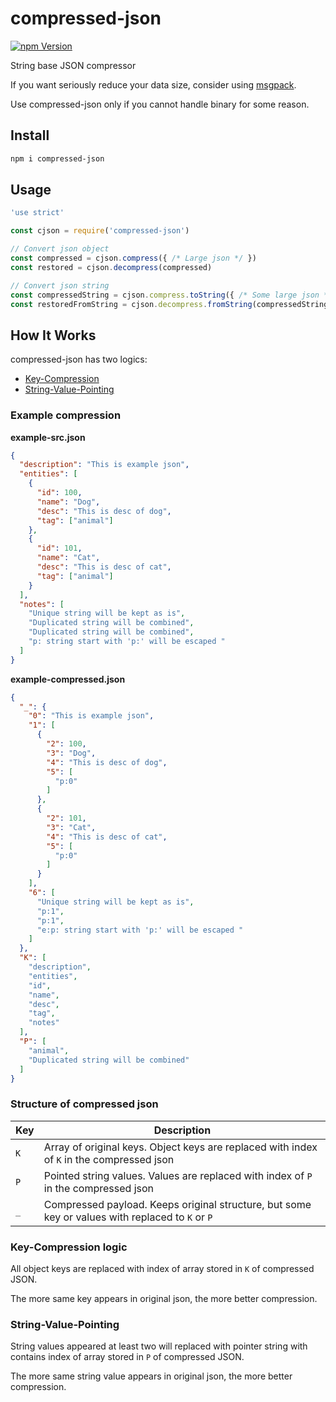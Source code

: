 # compressed-json

[bd_npm_shield_url]: http://img.shields.io/npm/v/install-if-needed.svg?style=flat
[bd_npm_url]: http://www.npmjs.org/package/compressed-json

[![npm Version][bd_npm_shield_url]][bd_npm_url]

String base JSON compressor

If you want seriously reduce your data size, consider using [msgpack](https://msgpack.org/index.html).

Use compressed-json only if you cannot handle binary for some reason.


## Install

```bash
npm i compressed-json
```

## Usage

```js
'use strict'

const cjson = require('compressed-json')

// Convert json object
const compressed = cjson.compress({ /* Large json */ })
const restored = cjson.decompress(compressed)

// Convert json string
const compressedString = cjson.compress.toString({ /* Some large json */ })
const restoredFromString = cjson.decompress.fromString(compressedString)

```

## How It Works

compressed-json has two logics:

* [Key-Compression](#key-compression-logic)
* [String-Value-Pointing](#string-value-pointing-logic)

### Example compression

**example-src.json**

```json
{
  "description": "This is example json",
  "entities": [
    {
      "id": 100,
      "name": "Dog",
      "desc": "This is desc of dog",
      "tag": ["animal"]
    },
    {
      "id": 101,
      "name": "Cat",
      "desc": "This is desc of cat",
      "tag": ["animal"]
    }
  ],
  "notes": [
    "Unique string will be kept as is",
    "Duplicated string will be combined",
    "Duplicated string will be combined",
    "p: string start with 'p:' will be escaped "
  ]
}

```

**example-compressed.json**

```json
{
  "_": {
    "0": "This is example json",
    "1": [
      {
        "2": 100,
        "3": "Dog",
        "4": "This is desc of dog",
        "5": [
          "p:0"
        ]
      },
      {
        "2": 101,
        "3": "Cat",
        "4": "This is desc of cat",
        "5": [
          "p:0"
        ]
      }
    ],
    "6": [
      "Unique string will be kept as is",
      "p:1",
      "p:1",
      "e:p: string start with 'p:' will be escaped "
    ]
  },
  "K": [
    "description",
    "entities",
    "id",
    "name",
    "desc",
    "tag",
    "notes"
  ],
  "P": [
    "animal",
    "Duplicated string will be combined"
  ]
}
```

### Structure of compressed json

| Key | Description |
| --- | ----------- |
| `K` | Array of original keys. Object keys are replaced with index of `K` in the compressed json |
| `P` | Pointed string values. Values are replaced with index of `P` in the compressed json |
| `_` | Compressed payload. Keeps original structure, but some key or values with replaced to `K` or `P`  |


<a name="key-compression-logic"/>

### Key-Compression logic

All object keys are replaced with index of array stored in `K` of compressed JSON.

The more same key appears in original json, the more better compression.

<a name="string-value-pointing-logic" />

### String-Value-Pointing

String values appeared at least two will replaced with pointer string with contains index of array stored in `P` of compressed JSON.

The more same string value appears in original json, the more better compression.
